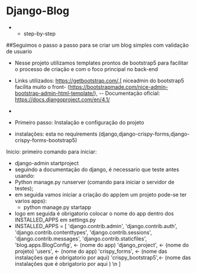 # Django-Blog

- - step-by-step


##Seguimos o passo a passo para se criar um blog simples com validação de usuario
- Nesse projeto utilizamos templates prontos de bootstrap5 para facilitar o processo de criação e com o foco principal no back-end
- Links utilizados: https://getbootstrap.com/,[ niceadmin do bootstrap5 facilita muito o front- (https://bootstrapmade.com/nice-admin-bootstrap-admin-html-template/),  -- Documentação oficial: https://docs.djangoproject.com/en/4.1/
-

- Primeiro passo: Instalação e configuração do projeto
- instalações: esta no requirements (django,django-crispy-forms,django-crispy-forms-bootstrap5)

Inicio: primeiro comando para iniciar:
- django-admin startproject <nome do projeto>
- seguindo a documentação do django, é necessario que teste antes usando:
- Python manage.py runserver (comando para iniciar o servidor de testes);
- em seguida vamos iniciar a criação do app(em um projeto pode-se ter varios apps):
	- python manage.py startapp <nome do app>
- logo em seguida é obrigatorio colocar o nome do app dentro dos INSTALLED_APPS em settings.py
- INSTALLED_APPS = [
	'django.contrib.admin',
	'django.contrib.auth',
	'django.contrib.contenttypes',
	'django.contrib.sessions',
	'django.contrib.messages',
	'django.contrib.staticfiles',
	'blog.apps.BlogConfig', <- (nome do app)
	'django_project', <- (nome do projeto)
	'users', <- (nome do app)
	'crispy_forms', <- (nome das instalações que é obrigatorio por aqui)
	'crispy_bootstrap5',<- (nome das instalações que é obrigatorio por aqui ) \n
]
